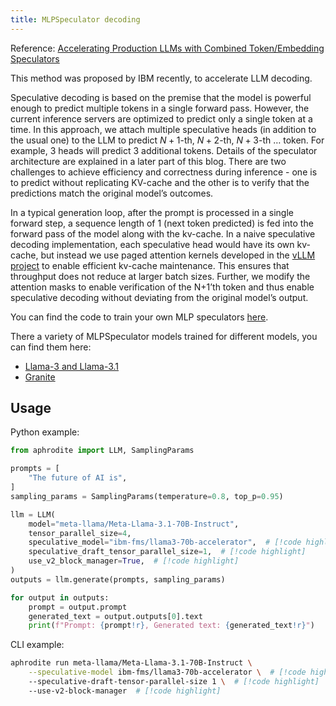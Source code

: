 ```yaml
---
title: MLPSpeculator decoding
---
```


Reference: [Accelerating Production LLMs with Combined Token/Embedding Speculators](https://arxiv.org/abs/2404.19124)

This method was proposed by IBM recently, to accelerate LLM decoding.

Speculative decoding is based on the premise that the model is powerful enough to predict multiple tokens in a single forward pass. However, the current inference servers are optimized to predict only a single token at a time. In this approach, we attach multiple speculative heads (in addition to the usual one) to the LLM to predict $N+1$-th, $N+2$-th, $N+3$-th … token. For example, 3 heads will predict 3 additional tokens. Details of the speculator architecture are explained in a later part of this blog. There are two challenges to achieve efficiency and correctness during inference - one is to predict without replicating KV-cache and the other is to verify that the predictions match the original model’s outcomes.

In a typical generation loop, after the prompt is processed in a single forward step, a sequence length of 1 (next token predicted) is fed into the forward pass of the model along with the kv-cache. In a naive speculative decoding implementation, each speculative head would have its own kv-cache, but instead we use paged attention kernels developed in the [vLLM project](https://vllm.ai) to enable efficient kv-cache maintenance. This ensures that throughput does not reduce at larger batch sizes. Further, we modify the attention masks to enable verification of the N+1’th token and thus enable speculative decoding without deviating from the original model’s output.

You can find the code to train your own MLP speculators [here](https://github.com/foundation-model-stack/fms-fsdp/pull/35).

There a variety of MLPSpeculator models trained for different models, you can find them here:

- [Llama-3 and Llama-3.1](https://huggingface.co/collections/ibm-fms/speculators-66a1b6838f0d2327e0a3a8c3)
- [Granite](https://huggingface.co/collections/ibm-granite/granite-speculators-664b97a44ddc5640e8cd73ac)

## Usage

Python example:

```py
from aphrodite import LLM, SamplingParams

prompts = [
    "The future of AI is",
]
sampling_params = SamplingParams(temperature=0.8, top_p=0.95)

llm = LLM(
    model="meta-llama/Meta-Llama-3.1-70B-Instruct",
    tensor_parallel_size=4,
    speculative_model="ibm-fms/llama3-70b-accelerator",  # [!code highlight]
    speculative_draft_tensor_parallel_size=1,  # [!code highlight]
    use_v2_block_manager=True,  # [!code highlight]
)
outputs = llm.generate(prompts, sampling_params)

for output in outputs:
    prompt = output.prompt
    generated_text = output.outputs[0].text
    print(f"Prompt: {prompt!r}, Generated text: {generated_text!r}")
```

CLI example:

```sh
aphrodite run meta-llama/Meta-Llama-3.1-70B-Instruct \
    --speculative-model ibm-fms/llama3-70b-accelerator \  # [!code highlight]
    --speculative-draft-tensor-parallel-size 1 \  # [!code highlight]
    --use-v2-block-manager  # [!code highlight]
```

